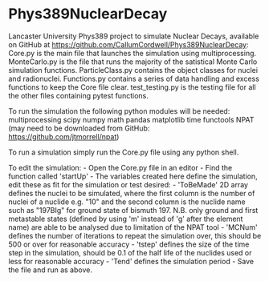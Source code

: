 # Phys389NuclearDecay
Lancaster University Phys389 project to simulate Nuclear Decays, available on GitHub at https://github.com/CallumCordwell/Phys389NuclearDecay:
  	Core.py is the main file that launches the simulation using multiprocessing.
  	MonteCarlo.py is the file that runs the majority of the satistical Monte Carlo simulation functions.
  	ParticleClass.py contains the object classes for nuclei and radionuclei.
  	Functions.py contains a series of data handling and excess functions to keep the Core file clear.
  	test_testing.py is the testing file for all the other files containing pytest functions.

To run the simulation the following python modules will be needed:
	multiprocessing
	scipy
	numpy
	math
	pandas
	matplotlib
	time
	functools
	NPAT (may need to be downloaded from GitHub: https://github.com/jtmorrell/npat)

To run a simulation simply run the Core.py file using any python shell.

To edit the simulation:
	- Open the Core.py file in an editor
	- Find the function called 'startUp'
	- The variables created here define the simulation, edit these as fit for the simulation or test desired:
		- 'ToBeMade' 2D array defines the nuclei to be simulated, where the first column is the number of nuclei of a nuclide e.g. "10" and the second column is the nuclide name such as "197BIg" for ground state of bismuth 197. N.B. only ground and first metastable states (defined by using 'm' instead of 'g' after the element name) are able to be analysed due to limitation of the NPAT tool
		- 'MCNum' defines the number of iterations to repeat the simulation over, this should be 500 or over for reasonable accuracy
    	- 'tstep' defines the size of the time step in the simulation, should be 0.1 of the half life of the nuclides used or less for reasonable accuracy
    	- 'Tend' defines the simulation period
	- Save the file and run as above.
